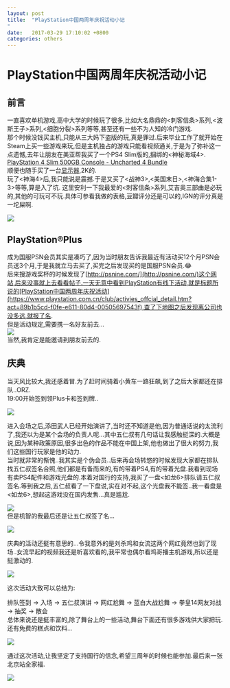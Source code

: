 ```yaml
---
layout: post
title:  "PlayStation中国两周年庆祝活动小记
"
date:   2017-03-29 17:10:02 +0800
categories: others
---
```


# PlayStation中国两周年庆祝活动小记

## 前言  
一直喜欢单机游戏,高中大学的时候玩了很多,比如大名鼎鼎的<刺客信条>系列,<波斯王子>系列,<细胞分裂>系列等等,甚至还有一些不为人知的冷门游戏.  
那个时候没钱买主机,只能从三大妈下盗版的玩,真是罪过.后来毕业工作了就开始在Steam上买一些游戏来玩,但是主机独占的游戏只能看视频通关,于是为了弥补这一点遗憾,去年让朋友在美亚帮我买了一个PS4 Slim版的,捆绑的<神秘海域4>.  
[PlayStation 4 Slim 500GB Console - Uncharted 4 Bundle](https://www.amazon.com/PlayStation-Slim-500GB-Console-Uncharted-Bundle/dp/B01LRLJV28/ref=sr_1_1?ie=UTF8&qid=1491374264&sr=8-1&keywords=PS4&th=1)  
顺便也随手买了一台[显示器](https://item.jd.com/1453819.html),2K的.  
玩了<神海4>后,我只能说是震撼.于是又买了<战神3>,<美国末日>,<神海合集1-3>等等,算是入了坑.
这里安利一下我最爱的<刺客信条>系列,艾吉奥三部曲是必玩的,其他的可玩可不玩.具体可参看我做的表格,豆瓣评分还是可以的,IGN的评分真是一坨屎啊.     

<img src="http://oclnty4pg.bkt.clouddn.com/%E5%88%BA%E5%AE%A2%E4%BF%A1%E6%9D%A1.pdf">

## PlayStation®Plus  
成为国服PSN会员其实是凑巧了,因为当时朋友告诉我最近有活动买12个月PSN会员送3个月,于是我就立马去买了,买完之后发现买的是国服PSN会员.😂  
后来搜游戏奖杯的时候发现了[http://psnine.com/](http://psnine.com/)这个网站,后来没事就上去看看帖子.一天无意中看到PlayStation有线下活动,就是标题所说的[PlayStation中国两周年庆祝活动](https://www.playstation.com.cn/club/activies_offcial_detail.htm?act=89b1b5cd-f0fe-e611-80d4-00505697543f),查了下地图之后发现离公司也没多远,就报了名.  
但是活动规定,需要携一名好友前去...  
![](http://oclnty4pg.bkt.clouddn.com/CA5A2A90-995C-4F3F-A1DC-0D392A0769E9.png)  
当然,我肯定是能邀请到朋友前去的.  

## 庆典  
当天风比较大,我还感着冒.为了赶时间骑着小黄车一路狂飙,到了之后大家都还在排队..ORZ.    
19:00开始签到领Plus卡和签到牌..  

![](http://oclnty4pg.bkt.clouddn.com/IMG_4805.JPG)  

进入会场之后,添田武人已经开始演讲了,当时还不知道是他,因为普通话说的太流利了,我还以为是某个会场的负责人呢...其中五仁叔有几句话让我感触挺深的.大概是说,因为某种政策原因,很多出色的作品不能在中国上架,他也做出了很大的努力,我们这些国行玩家是他的动力.   
当时就非常的惭愧..我其实是个伪会员..后来再会场转悠的时候发现大家都在排队找五仁叔签名合照,他们都是有备而来的,有的带着PS4,有的带着光盘.我看到现场有卖PS4配件和游戏光盘的.本着对国行的支持,我买了一盘<如龙6>排队请五仁叔签名.等到我之后,五仁叔看了一下盘说,实在对不起,这个光盘我不能签..我一看盘是<如龙6>,想起这游戏没在国内发售...真是尴尬.  

![](http://oclnty4pg.bkt.clouddn.com/79A05EDC-370C-4C4E-86D1-5C72D9E55066.png)  
但是机智的我最后还是让五仁叔签了名...  

![](http://oclnty4pg.bkt.clouddn.com/IMG_4826.JPG)

庆典的活动还挺有意思的...令我意外的是刘杀鸡和女流这两个网红竟然也到了现场..女流早起的视频我还是听喜欢看的,我平常也偶尔看鸡哥播主机游戏,所以还是挺激动的.    

![](http://oclnty4pg.bkt.clouddn.com/IMG_4816.JPG)  

这次活动大致可以总结为:  

排队签到 → 入场 → 五仁叔演讲 → 网红尬舞 → 蓝白大战尬舞 → 拳皇14网友对战 → 抽奖 → 散会   
总体来说还是挺丰富的,除了舞台上的一些活动,舞台下面还有很多游戏供大家把玩.
还有免费的糕点和饮料...

![](http://oclnty4pg.bkt.clouddn.com/FullSizeRender%202.jpg)

通过这次活动,让我坚定了支持国行的信念,希望三周年的时候也能参加.最后来一张北京站全家福.

![](http://oclnty4pg.bkt.clouddn.com/%E5%8C%97%E4%BA%AC%20.jpg)


